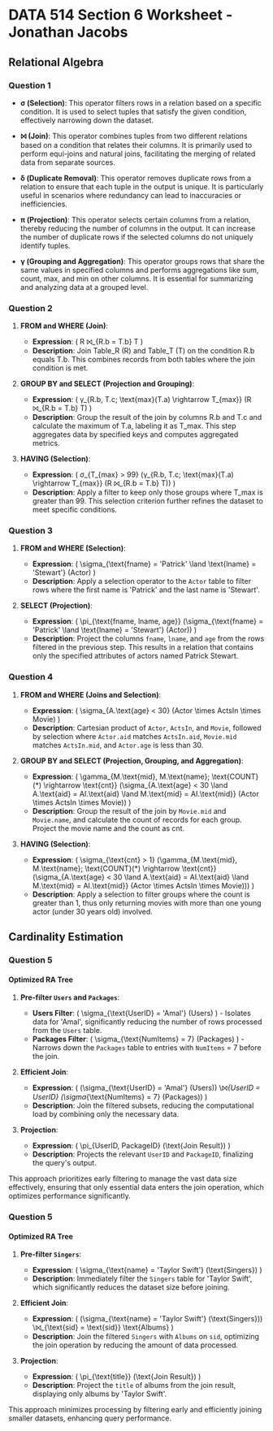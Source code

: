 # DATA 514 Section 6 Worksheet - Jonathan Jacobs

## Relational Algebra
### Question 1
- **σ (Selection)**: This operator filters rows in a relation based on a specific condition. It is used to select tuples that satisfy the given condition, effectively narrowing down the dataset.

- **⨝ (Join)**: This operator combines tuples from two different relations based on a condition that relates their columns. It is primarily used to perform equi-joins and natural joins, facilitating the merging of related data from separate sources.

- **δ (Duplicate Removal)**: This operator removes duplicate rows from a relation to ensure that each tuple in the output is unique. It is particularly useful in scenarios where redundancy can lead to inaccuracies or inefficiencies.

- **π (Projection)**: This operator selects certain columns from a relation, thereby reducing the number of columns in the output. It can increase the number of duplicate rows if the selected columns do not uniquely identify tuples.

- **γ (Grouping and Aggregation)**: This operator groups rows that share the same values in specified columns and performs aggregations like sum, count, max, and min on other columns. It is essential for summarizing and analyzing data at a grouped level.


### Question 2
1. **FROM and WHERE (Join)**:
   - **Expression**: \( R ⨝_{R.b = T.b} T \)
   - **Description**: Join Table_R (R) and Table_T (T) on the condition R.b equals T.b. This combines records from both tables where the join condition is met.

2. **GROUP BY and SELECT (Projection and Grouping)**:
   - **Expression**: \( γ_{R.b, T.c; \text{max}(T.a) \rightarrow T_{max}} (R ⨝_{R.b = T.b} T) \)
   - **Description**: Group the result of the join by columns R.b and T.c and calculate the maximum of T.a, labeling it as T_max. This step aggregates data by specified keys and computes aggregated metrics.

3. **HAVING (Selection)**:
   - **Expression**: \( σ_{T_{max} > 99} (γ_{R.b, T.c; \text{max}(T.a) \rightarrow T_{max}} (R ⨝_{R.b = T.b} T)) \)
   - **Description**: Apply a filter to keep only those groups where T_max is greater than 99. This selection criterion further refines the dataset to meet specific conditions.


### Question 3
1. **FROM and WHERE (Selection)**:
   - **Expression**: \( \sigma_{\text{fname} = 'Patrick' \land \text{lname} = 'Stewart'} (Actor) \)
   - **Description**: Apply a selection operator to the `Actor` table to filter rows where the first name is 'Patrick' and the last name is 'Stewart'.

2. **SELECT (Projection)**:
   - **Expression**: \( \pi_{\text{fname, lname, age}} (\sigma_{\text{fname} = 'Patrick' \land \text{lname} = 'Stewart'} (Actor)) \)
   - **Description**: Project the columns `fname`, `lname`, and `age` from the rows filtered in the previous step. This results in a relation that contains only the specified attributes of actors named Patrick Stewart.


### Question 4
1. **FROM and WHERE (Joins and Selection)**:
   - **Expression**: \( \sigma_{A.\text{age} < 30} (Actor \times ActsIn \times Movie) \)
   - **Description**: Cartesian product of `Actor`, `ActsIn`, and `Movie`, followed by selection where `Actor.aid` matches `ActsIn.aid`, `Movie.mid` matches `ActsIn.mid`, and `Actor.age` is less than 30.

2. **GROUP BY and SELECT (Projection, Grouping, and Aggregation)**:
   - **Expression**: \( \gamma_{M.\text{mid}, M.\text{name}; \text{COUNT}(\*) \rightarrow \text{cnt}} (\sigma_{A.\text{age} < 30 \land A.\text{aid} = AI.\text{aid} \land M.\text{mid} = AI.\text{mid}} (Actor \times ActsIn \times Movie)) \)
   - **Description**: Group the result of the join by `Movie.mid` and `Movie.name`, and calculate the count of records for each group. Project the movie name and the count as cnt.

3. **HAVING (Selection)**:
   - **Expression**: \( \sigma_{\text{cnt} > 1} (\gamma_{M.\text{mid}, M.\text{name}; \text{COUNT}(\*) \rightarrow \text{cnt}} (\sigma_{A.\text{age} < 30 \land A.\text{aid} = AI.\text{aid} \land M.\text{mid} = AI.\text{mid}} (Actor \times ActsIn \times Movie))) \)
   - **Description**: Apply a selection to filter groups where the count is greater than 1, thus only returning movies with more than one young actor (under 30 years old) involved.



## Cardinality Estimation
### Question 5
#### Optimized RA Tree
1. **Pre-filter `Users` and `Packages`**:
   - **Users Filter**: \( \sigma_{\text{UserID} = 'Amal'} (Users) \) - Isolates data for 'Amal', significantly reducing the number of rows processed from the `Users` table.
   - **Packages Filter**: \( \sigma_{\text{NumItems} = 7} (Packages) \) - Narrows down the `Packages` table to entries with `NumItems` = 7 before the join.

2. **Efficient Join**:
   - **Expression**: \( (\sigma_{\text{UserID} = 'Amal'} (Users)) \⨝_{UserID = UserID} (\sigma_{\text{NumItems} = 7} (Packages)) \)
   - **Description**: Join the filtered subsets, reducing the computational load by combining only the necessary data.

3. **Projection**:
   - **Expression**: \( \pi_{UserID, PackageID} (\text{Join Result}) \)
   - **Description**: Projects the relevant `UserID` and `PackageID`, finalizing the query's output.

This approach prioritizes early filtering to manage the vast data size effectively, ensuring that only essential data enters the join operation, which optimizes performance significantly. 


### Question 5
#### Optimized RA Tree
1. **Pre-filter `Singers`**:
   - **Expression**: \( \sigma_{\text{name} = 'Taylor Swift'} (\text{Singers}) \)
   - **Description**: Immediately filter the `Singers` table for 'Taylor Swift', which significantly reduces the dataset size before joining.

2. **Efficient Join**:
   - **Expression**: \( (\sigma_{\text{name} = 'Taylor Swift'} (\text{Singers})) \⨝_{\text{sid} = \text{sid}} \text{Albums} \)
   - **Description**: Join the filtered `Singers` with `Albums` on `sid`, optimizing the join operation by reducing the amount of data processed.

3. **Projection**:
   - **Expression**: \( \pi_{\text{title}} (\text{Join Result}) \)
   - **Description**: Project the `title` of albums from the join result, displaying only albums by 'Taylor Swift'.

This approach minimizes processing by filtering early and efficiently joining smaller datasets, enhancing query performance.


